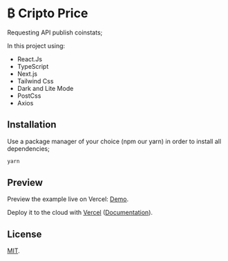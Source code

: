 # ₿ Cripto Price

Requesting API publish coinstats;

In this project using:

- React.Js
- TypeScript
- Next.js
- Tailwind Css
- Dark and Lite Mode
- PostCss
- Axios

## Installation

Use a package manager of your choice (npm our yarn) in order to install all dependencies;

```bash
yarn
```

## Preview

Preview the example live on Vercel: [Demo](https://boilerplate-nextjs-tailwindcss.vercel.app/).

Deploy it to the cloud with [Vercel](https://vercel.com/new?utm_source=github&utm_medium=readme&utm_campaign=next-example) ([Documentation](https://nextjs.org/docs/deployment)).

## License

[MIT](https://choosealicense.com/licenses/mit/).
